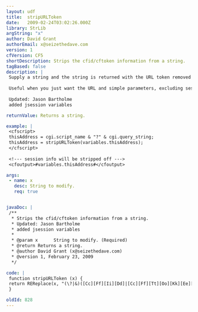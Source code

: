 ```yaml
---
layout: udf
title:  stripURLToken
date:   2009-02-24T03:02:26.000Z
library: StrLib
argString: "x"
author: David Grant
authorEmail: x@seizethedave.com
version: 1
cfVersion: CF5
shortDescription: Strips the cfid/cftoken information from a string.
tagBased: false
description: |
 Supply a string and the string is returned with the URL token removed (cfid=2322&amp;cftoken=1243934978).  ? or &amp; is accounted for, as well as any combination of upper/lower case text.
 
 Useful when you just want the URL and simple parameters, excluding session information.
 
 Updated: Jason Bartholme 
 added jsession variables

returnValue: Returns a string.

example: |
 <cfscript>
 thisAddress = cgi.script_name & "?" & cgi.query_string;
 thisAddress = stripURLToken(variables.thisAddress);
 </cfscript>
 
 <!--- session info will be stripped off --->
 <cfoutput>#variables.thisAddress#</cfoutput>

args:
 - name: x
   desc: String to modify.
   req: true


javaDoc: |
 /**
  * Strips the cfid/cftoken information from a string.
  * Updated: Jason Bartholme
  * added jsession variables
  * 
  * @param x      String to modify. (Required)
  * @return Returns a string. 
  * @author David Grant (x@seizethedave.com) 
  * @version 1, February 23, 2009 
  */

code: |
 function stripURLToken (x) {
 return REReplace(x, "(\?|&)([Cc][Ff][Ii][Dd]|[Cc][Ff][Tt][Oo][Kk][Ee][Nn]|[Jj][Ss][Ee][Ss][Ss][Ii][Oo][Nn][Ii][Dd])=[\s\S]+", "", "ALL");
 }

oldId: 828
---
```



